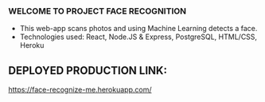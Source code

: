### WELCOME TO PROJECT FACE RECOGNITION 
- This web-app scans photos and using Machine Learning detects a face.
- Technologies used: React, Node.JS & Express, PostgreSQL, HTML/CSS, Heroku
## DEPLOYED PRODUCTION LINK:
https://face-recognize-me.herokuapp.com/
